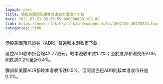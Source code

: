 ```yaml
---
layout: post
title: 港股美國預託證券普遍較本港收市下跌
date: 2021-07-23 05:56:59.000000000 +08:00
link: https://news.rthk.hk/rthk/ch/component/k2/1602150-20210723.htm
categories: rthk
---
```


港股美國預託證券（ADR）普遍較本港收市下跌。

滙控ADR收市折合報42.77港元，較本港收市跌1.2%；至於友邦和港交所ADR，則跌逾0.2%至近0.4%。

騰訊和美團ADR都較本港收市跌0.5%，但阿里巴巴ADR則較本港收市升逾0.2%。
